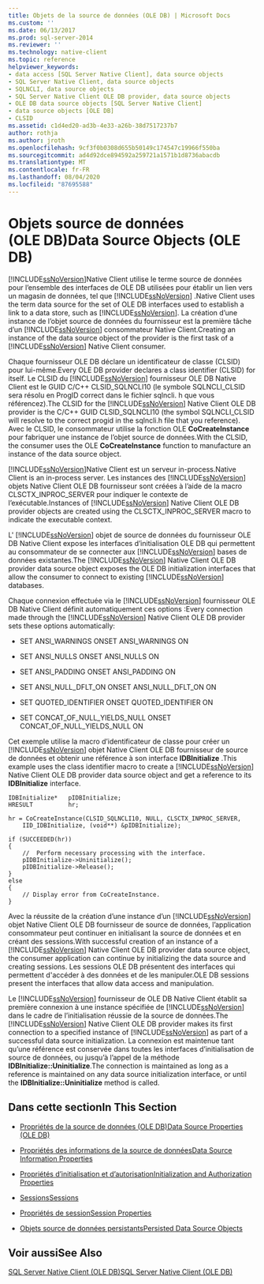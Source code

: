 ```yaml
---
title: Objets de la source de données (OLE DB) | Microsoft Docs
ms.custom: ''
ms.date: 06/13/2017
ms.prod: sql-server-2014
ms.reviewer: ''
ms.technology: native-client
ms.topic: reference
helpviewer_keywords:
- data access [SQL Server Native Client], data source objects
- SQL Server Native Client, data source objects
- SQLNCLI, data source objects
- SQL Server Native Client OLE DB provider, data source objects
- OLE DB data source objects [SQL Server Native Client]
- data source objects [OLE DB]
- CLSID
ms.assetid: c1d4ed20-ad3b-4e33-a26b-38d7517237b7
author: rothja
ms.author: jroth
ms.openlocfilehash: 9cf3f0b0308d655b50149c174547c19966f550ba
ms.sourcegitcommit: ad4d92dce894592a259721a1571b1d8736abacdb
ms.translationtype: MT
ms.contentlocale: fr-FR
ms.lasthandoff: 08/04/2020
ms.locfileid: "87695588"
---
```

# <a name="data-source-objects-ole-db"></a><span data-ttu-id="2d7d0-102">Objets source de données (OLE DB)</span><span class="sxs-lookup"><span data-stu-id="2d7d0-102">Data Source Objects (OLE DB)</span></span>
  [!INCLUDE[ssNoVersion](../../includes/ssnoversion-md.md)]<span data-ttu-id="2d7d0-103">Native Client utilise le terme source de données pour l’ensemble des interfaces de OLE DB utilisées pour établir un lien vers un magasin de données, tel que [!INCLUDE[ssNoVersion](../../includes/ssnoversion-md.md)] .</span><span class="sxs-lookup"><span data-stu-id="2d7d0-103">Native Client uses the term data source for the set of OLE DB interfaces used to establish a link to a data store, such as [!INCLUDE[ssNoVersion](../../includes/ssnoversion-md.md)].</span></span> <span data-ttu-id="2d7d0-104">La création d’une instance de l’objet source de données du fournisseur est la première tâche d’un [!INCLUDE[ssNoVersion](../../includes/ssnoversion-md.md)] consommateur Native Client.</span><span class="sxs-lookup"><span data-stu-id="2d7d0-104">Creating an instance of the data source object of the provider is the first task of a [!INCLUDE[ssNoVersion](../../includes/ssnoversion-md.md)] Native Client consumer.</span></span>  
  
 <span data-ttu-id="2d7d0-105">Chaque fournisseur OLE DB déclare un identificateur de classe (CLSID) pour lui-même.</span><span class="sxs-lookup"><span data-stu-id="2d7d0-105">Every OLE DB provider declares a class identifier (CLSID) for itself.</span></span> <span data-ttu-id="2d7d0-106">Le CLSID du [!INCLUDE[ssNoVersion](../../includes/ssnoversion-md.md)] fournisseur OLE DB Native Client est le GUID C/C++ CLSID_SQLNCLI10 (le symbole SQLNCLI_CLSID sera résolu en ProgID correct dans le fichier sqlncli. h que vous référencez).</span><span class="sxs-lookup"><span data-stu-id="2d7d0-106">The CLSID for the [!INCLUDE[ssNoVersion](../../includes/ssnoversion-md.md)] Native Client OLE DB provider is the C/C++ GUID CLSID_SQLNCLI10 (the symbol SQLNCLI_CLSID will resolve to the correct progid in the sqlncli.h file that you reference).</span></span> <span data-ttu-id="2d7d0-107">Avec le CLSID, le consommateur utilise la fonction OLE **CoCreateInstance** pour fabriquer une instance de l’objet source de données.</span><span class="sxs-lookup"><span data-stu-id="2d7d0-107">With the CLSID, the consumer uses the OLE **CoCreateInstance** function to manufacture an instance of the data source object.</span></span>  
  
 [!INCLUDE[ssNoVersion](../../includes/ssnoversion-md.md)]<span data-ttu-id="2d7d0-108">Native Client est un serveur in-process.</span><span class="sxs-lookup"><span data-stu-id="2d7d0-108">Native Client is an in-process server.</span></span> <span data-ttu-id="2d7d0-109">Les instances des [!INCLUDE[ssNoVersion](../../includes/ssnoversion-md.md)] objets Native Client OLE DB fournisseur sont créées à l’aide de la macro CLSCTX_INPROC_SERVER pour indiquer le contexte de l’exécutable.</span><span class="sxs-lookup"><span data-stu-id="2d7d0-109">Instances of [!INCLUDE[ssNoVersion](../../includes/ssnoversion-md.md)] Native Client OLE DB provider objects are created using the CLSCTX_INPROC_SERVER macro to indicate the executable context.</span></span>  
  
 <span data-ttu-id="2d7d0-110">L' [!INCLUDE[ssNoVersion](../../includes/ssnoversion-md.md)] objet de source de données du fournisseur OLE DB Native Client expose les interfaces d’initialisation OLE DB qui permettent au consommateur de se connecter aux [!INCLUDE[ssNoVersion](../../includes/ssnoversion-md.md)] bases de données existantes.</span><span class="sxs-lookup"><span data-stu-id="2d7d0-110">The [!INCLUDE[ssNoVersion](../../includes/ssnoversion-md.md)] Native Client OLE DB provider data source object exposes the OLE DB initialization interfaces that allow the consumer to connect to existing [!INCLUDE[ssNoVersion](../../includes/ssnoversion-md.md)] databases.</span></span>  
  
 <span data-ttu-id="2d7d0-111">Chaque connexion effectuée via le [!INCLUDE[ssNoVersion](../../includes/ssnoversion-md.md)] fournisseur OLE DB Native Client définit automatiquement ces options :</span><span class="sxs-lookup"><span data-stu-id="2d7d0-111">Every connection made through the [!INCLUDE[ssNoVersion](../../includes/ssnoversion-md.md)] Native Client OLE DB provider sets these options automatically:</span></span>  
  
-   <span data-ttu-id="2d7d0-112">SET ANSI_WARNINGS ON</span><span class="sxs-lookup"><span data-stu-id="2d7d0-112">SET ANSI_WARNINGS ON</span></span>  
  
-   <span data-ttu-id="2d7d0-113">SET ANSI_NULLS ON</span><span class="sxs-lookup"><span data-stu-id="2d7d0-113">SET ANSI_NULLS ON</span></span>  
  
-   <span data-ttu-id="2d7d0-114">SET ANSI_PADDING ON</span><span class="sxs-lookup"><span data-stu-id="2d7d0-114">SET ANSI_PADDING ON</span></span>  
  
-   <span data-ttu-id="2d7d0-115">SET ANSI_NULL_DFLT_ON ON</span><span class="sxs-lookup"><span data-stu-id="2d7d0-115">SET ANSI_NULL_DFLT_ON ON</span></span>  
  
-   <span data-ttu-id="2d7d0-116">SET QUOTED_IDENTIFIER ON</span><span class="sxs-lookup"><span data-stu-id="2d7d0-116">SET QUOTED_IDENTIFIER ON</span></span>  
  
-   <span data-ttu-id="2d7d0-117">SET CONCAT_OF_NULL_YIELDS_NULL ON</span><span class="sxs-lookup"><span data-stu-id="2d7d0-117">SET CONCAT_OF_NULL_YIELDS_NULL ON</span></span>  
  
 <span data-ttu-id="2d7d0-118">Cet exemple utilise la macro d’identificateur de classe pour créer un [!INCLUDE[ssNoVersion](../../includes/ssnoversion-md.md)] objet Native Client OLE DB fournisseur de source de données et obtenir une référence à son interface **IDBInitialize** .</span><span class="sxs-lookup"><span data-stu-id="2d7d0-118">This example uses the class identifier macro to create a [!INCLUDE[ssNoVersion](../../includes/ssnoversion-md.md)] Native Client OLE DB provider data source object and get a reference to its **IDBInitialize** interface.</span></span>  
  
```  
IDBInitialize*   pIDBInitialize;  
HRESULT          hr;  
  
hr = CoCreateInstance(CLSID_SQLNCLI10, NULL, CLSCTX_INPROC_SERVER,  
    IID_IDBInitialize, (void**) &pIDBInitialize);  
  
if (SUCCEEDED(hr))  
{  
    //  Perform necessary processing with the interface.  
    pIDBInitialize->Uninitialize();  
    pIDBInitialize->Release();  
}  
else  
{  
    // Display error from CoCreateInstance.  
}  
```  
  
 <span data-ttu-id="2d7d0-119">Avec la réussite de la création d’une instance d’un [!INCLUDE[ssNoVersion](../../includes/ssnoversion-md.md)] objet Native Client OLE DB fournisseur de source de données, l’application consommateur peut continuer en initialisant la source de données et en créant des sessions.</span><span class="sxs-lookup"><span data-stu-id="2d7d0-119">With successful creation of an instance of a [!INCLUDE[ssNoVersion](../../includes/ssnoversion-md.md)] Native Client OLE DB provider data source object, the consumer application can continue by initializing the data source and creating sessions.</span></span> <span data-ttu-id="2d7d0-120">Les sessions OLE DB présentent des interfaces qui permettent d'accéder à des données et de les manipuler.</span><span class="sxs-lookup"><span data-stu-id="2d7d0-120">OLE DB sessions present the interfaces that allow data access and manipulation.</span></span>  
  
 <span data-ttu-id="2d7d0-121">Le [!INCLUDE[ssNoVersion](../../includes/ssnoversion-md.md)] fournisseur de OLE DB Native Client établit sa première connexion à une instance spécifiée de [!INCLUDE[ssNoVersion](../../includes/ssnoversion-md.md)] dans le cadre de l’initialisation réussie de la source de données.</span><span class="sxs-lookup"><span data-stu-id="2d7d0-121">The [!INCLUDE[ssNoVersion](../../includes/ssnoversion-md.md)] Native Client OLE DB provider makes its first connection to a specified instance of [!INCLUDE[ssNoVersion](../../includes/ssnoversion-md.md)] as part of a successful data source initialization.</span></span> <span data-ttu-id="2d7d0-122">La connexion est maintenue tant qu’une référence est conservée dans toutes les interfaces d’initialisation de source de données, ou jusqu’à l’appel de la méthode **IDBInitialize::Uninitialize**.</span><span class="sxs-lookup"><span data-stu-id="2d7d0-122">The connection is maintained as long as a reference is maintained on any data source initialization interface, or until the **IDBInitialize::Uninitialize** method is called.</span></span>  
  
## <a name="in-this-section"></a><span data-ttu-id="2d7d0-123">Dans cette section</span><span class="sxs-lookup"><span data-stu-id="2d7d0-123">In This Section</span></span>  
  
-   [<span data-ttu-id="2d7d0-124">Propriétés de la source de données &#40;OLE DB&#41;</span><span class="sxs-lookup"><span data-stu-id="2d7d0-124">Data Source Properties &#40;OLE DB&#41;</span></span>](data-source-properties-ole-db.md)  
  
-   [<span data-ttu-id="2d7d0-125">Propriétés des informations de la source de données</span><span class="sxs-lookup"><span data-stu-id="2d7d0-125">Data Source Information Properties</span></span>](data-source-information-properties.md)  
  
-   [<span data-ttu-id="2d7d0-126">Propriétés d’initialisation et d’autorisation</span><span class="sxs-lookup"><span data-stu-id="2d7d0-126">Initialization and Authorization Properties</span></span>](initialization-and-authorization-properties.md)  
  
-   [<span data-ttu-id="2d7d0-127">Sessions</span><span class="sxs-lookup"><span data-stu-id="2d7d0-127">Sessions</span></span>](sessions.md)  
  
-   [<span data-ttu-id="2d7d0-128">Propriétés de session</span><span class="sxs-lookup"><span data-stu-id="2d7d0-128">Session Properties</span></span>](session-properties-sql-server-native-client-ole-db-provider.md)  
  
-   [<span data-ttu-id="2d7d0-129">Objets source de données persistants</span><span class="sxs-lookup"><span data-stu-id="2d7d0-129">Persisted Data Source Objects</span></span>](persisted-data-source-objects.md)  
  
## <a name="see-also"></a><span data-ttu-id="2d7d0-130">Voir aussi</span><span class="sxs-lookup"><span data-stu-id="2d7d0-130">See Also</span></span>  
 [<span data-ttu-id="2d7d0-131">SQL Server Native Client &#40;OLE DB&#41;</span><span class="sxs-lookup"><span data-stu-id="2d7d0-131">SQL Server Native Client &#40;OLE DB&#41;</span></span>](../native-client/ole-db/sql-server-native-client-ole-db.md)  
  
  
